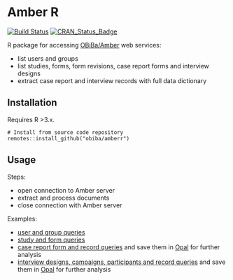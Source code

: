 # Amber R

[![Build Status](https://app.travis-ci.com/obiba/amberr.svg?branch=master)](https://app.travis-ci.com/github/obiba/amberr)
[![CRAN_Status_Badge](http://www.r-pkg.org/badges/version/amberr)](https://cran.r-project.org/package=amberr)

R package for accessing [OBiBa/Amber](https://www.obiba.org/pages/products/amber/) web services:

* list users and groups
* list studies, forms, form revisions, case report forms and interview designs
* extract case report and interview records with full data dictionary

## Installation

Requires R >3.x.

```
# Install from source code repository
remotes::install_github("obiba/amberr")
```

## Usage

Steps:

* open connection to Amber server
* extract and process documents
* close connection with Amber server

Examples: 

* [user and group queries](https://github.com/obiba/amberr/blob/master/inst/examples/amber-user-group-queries.R)
* [study and form queries](https://github.com/obiba/amberr/blob/master/inst/examples/amber-study-form-queries.R)
* [case report form and record queries](https://github.com/obiba/amberr/blob/master/inst/examples/amber-case-report-queries.R) and save them in [Opal](https://www.obiba.org/pages/products/opal/) for further analysis
* [interview designs, campaigns, participants and record queries](https://github.com/obiba/amberr/blob/master/inst/examples/amber-interview-queries.R) and save them in [Opal](https://www.obiba.org/pages/products/opal/) for further analysis

